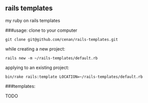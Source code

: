 ## rails templates

my ruby on rails templates

###usage:
clone to your computer

    git clone git@github.com/cenan/rails-templates.git

while creating a new project:

    rails new -m ~/rails-templates/default.rb

applying to an existing project:

    bin/rake rails:template LOCATION=~/rails-templates/default.rb

###templates:

TODO